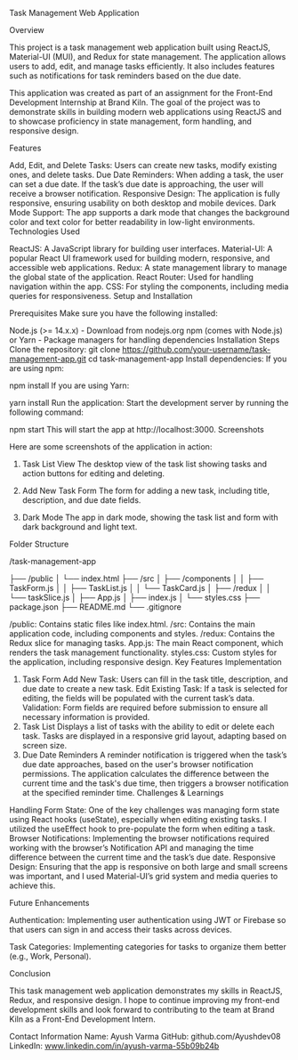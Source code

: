 Task Management Web Application

Overview

This project is a task management web application built using ReactJS, Material-UI (MUI), and Redux for state management. The application allows users to add, edit, and manage tasks efficiently. It also includes features such as notifications for task reminders based on the due date.

This application was created as part of an assignment for the Front-End Development Internship at Brand Kiln. The goal of the project was to demonstrate skills in building modern web applications using ReactJS and to showcase proficiency in state management, form handling, and responsive design.

Features

Add, Edit, and Delete Tasks: Users can create new tasks, modify existing ones, and delete tasks.
Due Date Reminders: When adding a task, the user can set a due date. If the task’s due date is approaching, the user will receive a browser notification.
Responsive Design: The application is fully responsive, ensuring usability on both desktop and mobile devices.
Dark Mode Support: The app supports a dark mode that changes the background color and text color for better readability in low-light environments.
Technologies Used

ReactJS: A JavaScript library for building user interfaces.
Material-UI: A popular React UI framework used for building modern, responsive, and accessible web applications.
Redux: A state management library to manage the global state of the application.
React Router: Used for handling navigation within the app.
CSS: For styling the components, including media queries for responsiveness.
Setup and Installation

Prerequisites
Make sure you have the following installed:

Node.js (>= 14.x.x) - Download from nodejs.org
npm (comes with Node.js) or Yarn - Package managers for handling dependencies
Installation Steps
Clone the repository:
git clone https://github.com/your-username/task-management-app.git
cd task-management-app
Install dependencies:
If you are using npm:

npm install
If you are using Yarn:

yarn install
Run the application:
Start the development server by running the following command:

npm start
This will start the app at http://localhost:3000.
Screenshots

Here are some screenshots of the application in action:

1. Task List View 
The desktop view of the task list showing tasks and action buttons for editing and deleting.

2. Add New Task Form 
The form for adding a new task, including title, description, and due date fields.

3. Dark Mode
The app in dark mode, showing the task list and form with dark background and light text.

Folder Structure

/task-management-app

  ├── /public
  │   └── index.html
  ├── /src
  │   ├── /components
  │   │   ├── TaskForm.js
  │   │   ├── TaskList.js
  │   │   └── TaskCard.js
  │   ├── /redux
  │   │   └── taskSlice.js
  │   ├── App.js
  │   ├── index.js
  │   └── styles.css
  ├── package.json
  ├── README.md
  └── .gitignore

/public: Contains static files like index.html.
/src: Contains the main application code, including components and styles.
/redux: Contains the Redux slice for managing tasks.
App.js: The main React component, which renders the task management functionality.
styles.css: Custom styles for the application, including responsive design.
Key Features Implementation

1. Task Form
Add New Task: Users can fill in the task title, description, and due date to create a new task.
Edit Existing Task: If a task is selected for editing, the fields will be populated with the current task’s data.
Validation: Form fields are required before submission to ensure all necessary information is provided.
2. Task List
Displays a list of tasks with the ability to edit or delete each task.
Tasks are displayed in a responsive grid layout, adapting based on screen size.
3. Due Date Reminders
A reminder notification is triggered when the task’s due date approaches, based on the user's browser notification permissions.
The application calculates the difference between the current time and the task's due time, then triggers a browser notification at the specified reminder time.
Challenges & Learnings

Handling Form State: One of the key challenges was managing form state using React hooks (useState), especially when editing existing tasks. I utilized the useEffect hook to pre-populate the form when editing a task.
Browser Notifications: Implementing the browser notifications required working with the browser’s Notification API and managing the time difference between the current time and the task’s due date.
Responsive Design: Ensuring that the app is responsive on both large and small screens was important, and I used Material-UI’s grid system and media queries to achieve this.

Future Enhancements

Authentication: Implementing user authentication using JWT or Firebase so that users can sign in and access their tasks across devices.

Task Categories: Implementing categories for tasks to organize them better (e.g., Work, Personal).

Conclusion

This task management web application demonstrates my skills in ReactJS, Redux, and responsive design. I hope to continue improving my front-end development skills and look forward to contributing to the team at Brand Kiln as a Front-End Development Intern.

Contact Information
Name: Ayush Varma
GitHub: github.com/Ayushdev08
LinkedIn: www.linkedin.com/in/ayush-varma-55b09b24b

